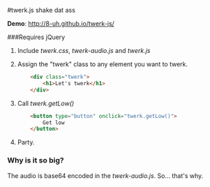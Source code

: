 #twerk.js
shake dat ass

**Demo**: http://8-uh.github.io/twerk-js/

###Requires jQuery

1. Include *twerk.css*, *twerk-audio.js* and *twerk.js* 

2. Assign the "twerk" class to any element you want to twerk.

	``` html
		<div class="twerk">
			<h1>Let's twerk</h1>
		</div>
	```

3. Call *twerk.getLow()*

	``` html
		<button type="button" onclick="twerk.getLow()"> 
			Get low
		</button>
	``` 

4. Party.

### Why is it so big?
The audio is base64 encoded in the *twerk-audio.js*. So… that's why.
